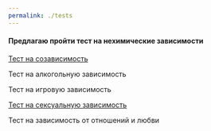 ```yaml
---
permalink: ./tests
---
```


#### Предлагаю пройти тест на нехимические зависимости

[Тест на созависимость](./tests/coda)

Тест на алкогольную зависимость

Тест на игровую зависимость

[Тест на сексуальную зависимость](./tests/as)

Тест на зависимость от отношений и любви
